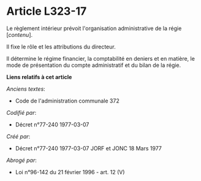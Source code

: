 # Article L323-17

Le règlement intérieur prévoit l'organisation administrative de la régie [*contenu*].

Il fixe le rôle et les attributions du directeur.

Il détermine le régime financier, la comptabilité en deniers et en matière, le mode de présentation du compte administratif
et du bilan de la régie.

**Liens relatifs à cet article**

_Anciens textes_:

  - Code de l'administration communale 372

_Codifié par_:

  - Décret n°77-240 1977-03-07

_Créé par_:

  - Décret n°77-240 1977-03-07 JORF et JONC 18 Mars 1977

_Abrogé par_:

  - Loi n°96-142 du 21 février 1996 - art. 12 (V)
